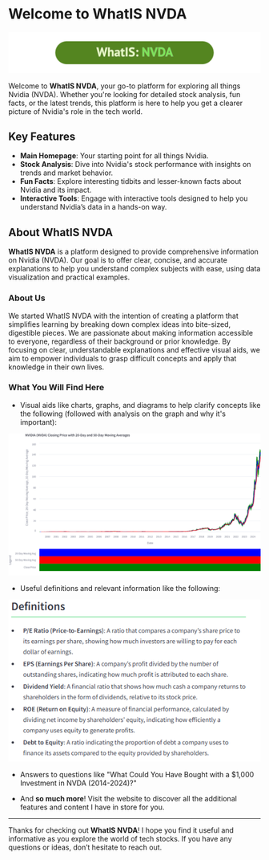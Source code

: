 # Welcome to WhatIS NVDA

![WhatIS NVDA](data/imgs/NVDA.png)

Welcome to **WhatIS NVDA**, your go-to platform for exploring all things Nvidia (NVDA). Whether you're looking for detailed stock analysis, fun facts, or the latest trends, this platform is here to help you get a clearer picture of Nvidia's role in the tech world.

## Key Features

- **Main Homepage**: Your starting point for all things Nvidia.
- **Stock Analysis**: Dive into Nvidia's stock performance with insights on trends and market behavior.
- **Fun Facts**: Explore interesting tidbits and lesser-known facts about Nvidia and its impact.
- **Interactive Tools**: Engage with interactive tools designed to help you understand Nvidia’s data in a hands-on way.

## About WhatIS NVDA

**WhatIS NVDA** is a platform designed to provide comprehensive information on Nvidia (NVDA). Our goal is to offer clear, concise, and accurate explanations to help you understand complex subjects with ease, using data visualization and practical examples.

### About Us

We started WhatIS NVDA with the intention of creating a platform that simplifies learning by breaking down complex ideas into bite-sized, digestible pieces. We are passionate about making information accessible to everyone, regardless of their background or prior knowledge. By focusing on clear, understandable explanations and effective visual aids, we aim to empower individuals to grasp difficult concepts and apply that knowledge in their own lives.

### What You Will Find Here

- Visual aids like charts, graphs, and diagrams to help clarify concepts like the following (followed with analysis on the graph and why it's important):

![A graph used for analysis](data/imgs/visualization.png)

- Useful definitions and relevant information like the following:

![Some definitions](data/imgs/definitions.png)

- Answers to questions like "What Could You Have Bought with a $1,000 Investment in NVDA (2014-2024)?"

- And **so much more**! Visit the website to discover all the additional features and content I have in store for you.

---

Thanks for checking out **WhatIS NVDA**! I hope you find it useful and informative as you explore the world of tech stocks. If you have any questions or ideas, don’t hesitate to reach out.
